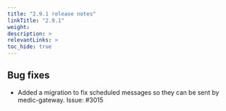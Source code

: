 ```yaml
---
title: "2.9.1 release notes"
linkTitle: "2.9.1"
weight: 
description: >
relevantLinks: >
toc_hide: true
---
```


## Bug fixes

- Added a migration to fix scheduled messages so they can be sent by medic-gateway. Issue: #3015
